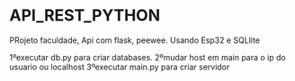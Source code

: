 # API_REST_PYTHON
PRojeto faculdade, Api com flask, peewee. Usando Esp32 e SQLlite

1ºexecutar db.py para criar databases.
2ºmudar host em main para o ip do usuario ou localhost
3ºexecutar main.py para criar servidor
